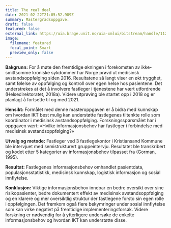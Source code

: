 ```yaml
---
title: The real deal
date: 2021-02-22T21:05:52.989Z
summary: Mastergradsoppgave.
draft: false
featured: false
external_link: https://uia.brage.unit.no/uia-xmlui/bitstream/handle/11250/2618659/Rekdal%2c%20Sondre%20Sverd.pdf?sequence=1&isAllowed=y
image:
  filename: featured
  focal_point: Smart
  preview_only: false
---
```

**Bakgrunn:** For å møte den fremtidige økningen i forekomsten av ikke-smittsomme kroniske sykdommer har Norge prøvd ut medisinsk avstandsoppfølging siden 2016. Resultatene så langt viser en økt trygghet, samt følelse av oppfølging og kontroll over egen helse hos pasientene. Det understrekes at det å involvere fastleger i tjenestene har vært utfordrende (Helsedirektoratet, 2018a). Videre utprøving ble startet opp i 2018 og er planlagt å fortsette til og med 2021. 

**Hensikt:** Formålet med denne masteroppgaven er å bidra med kunnskap om hvordan IKT best mulig kan understøtte fastlegenes tiltenkte rolle som koordinator i medisinsk avstandsoppfølging. Forskningsspørsmålet har i oppgaven vært: «Hvilke informasjonsbehov har fastleger i forbindelse med medisinsk avstandsoppfølging?» 

**Utvalg og metode:** Fastleger ved 3 fastlegekontor i Kristiansand Kommune ble intervjuet med semistrukturert gruppeintervju. Resultatet ble transkribert og kodet etter 5 kategorier av informasjonsbehov tilpasset fra (Gorman, 1995). 

**Resultat:** Fastlegenes informasjonsbehov omhandlet pasientdata, populasjonsstatistikk, medisinsk kunnskap, logistisk informasjon og sosial innflytelse. 

**Konklusjon:** Viktige informasjonsbehov innebar en bedre oversikt over sine risikopasienter, bedre dokumentert effekt av medisinsk avstandsoppfølging og en klarere og mer oversiktlig struktur der fastlegene forsto sin egen rolle i oppfølgingen. Det fremkom også flere bekymringer under sosial innflytelse som kan virke negativt på fremtidige implementeringsforsøk. Videre forskning er nødvendig for å ytterligere undersøke de enkelte informasjonsbehov og hvordan IKT kan understøtte disse.